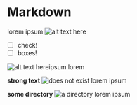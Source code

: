 # Markdown

lorem ipsum ![alt text here](../support/photo.jpg)
- [ ] check!
- [ ] boxes!

![alt text here](../support/photo.jpg)ipsum lorem

**strong text**
![does not exist](does_not_exist.png) lorem ipsum

**some directory**
![a directory](../support) lorem ipsum
